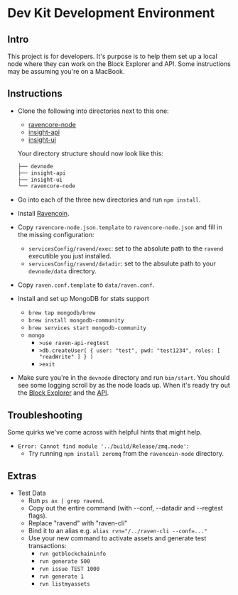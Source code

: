 # Dev Kit Development Environment

## Intro

This project is for developers.  It's purpose is to help them set up a local node where they can work on the Block Explorer and API.  Some instructions may be assuming you're on a MacBook.

## Instructions

* Clone the following into directories next to this one:
    * [ravencore-node](https://github.com/dataturk/ravencore-node)
    * [insight-api](https://github.com/dataturk/insight-api)
    * [insight-ui](https://github.com/dataturk/insight-ui)

    Your directory structure should now look like this:
    ```bash
    ├── devnode
    ├── insight-api
    ├── insight-ui
    └── ravencore-node
    ```

* Go into each of the three new directories and run `npm install`.

* Install [Ravencoin](https://ravencoin.org/wallet/).

* Copy `ravencore-node.json.template` to `ravencore-node.json` and fill in the missing configuration:
    - `servicesConfig/ravend/exec`: set to the absolute path to the `ravend` executible you just installed.
    - `servicesConfig/ravend/datadir`: set to the absulute path to your `devnode/data` directory.

* Copy `raven.conf.template` to `data/raven.conf`.

* Install and set up MongoDB for stats support
    - `brew tap mongodb/brew`
    - `brew install mongodb-community`
    - `brew services start mongodb-community`
    - `mongo`
        - `>use raven-api-regtest`
        - `>db.createUser( { user: "test", pwd: "test1234", roles: [ "readWrite" ] } )`
        - `>exit`

* Make sure you're in the `devnode` directory and run `bin/start`.  You should see some logging scroll by as the node loads up.  When it's ready try out the [Block Explorer](http://localhost:3001/blocks) and the [API](http://localhost:3001/api/status?q=getInfo).

## Troubleshooting

Some quirks we've come across with helpful hints that might help.

* `Error: Cannot find module '../build/Release/zmq.node'`:
    - Try running `npm install zeromq` from the `ravencoin-node` directory.

## Extras

* Test Data
    - Run `ps ax | grep ravend`.
    - Copy out the entire command (with --conf, --datadir and --regtest flags).
    - Replace "ravend" with "raven-cli"
    - Bind it to an alias e.g. `alias rvn="/../raven-cli --conf=..."`
    - Use your new command to activate assets and generate test transactions:
        - `rvn getblockchaininfo`
        - `rvn generate 500`
        - `rvn issue TEST 1000`
        - `rvn generate 1`
        - `rvn listmyassets`